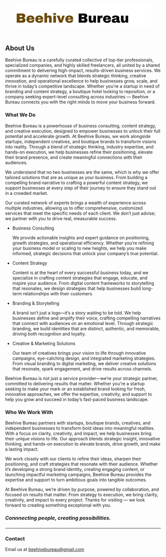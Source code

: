  <header>
    <div class="header-logo-container">
      <img src="BB-Logo-Github.PNG" alt="Beehive Bureau Logo" class="header-logo" />
    </div>
  
  </header>

  

   
   <h2>About Us</h2>
  <p>Beehive Bureau is a carefully curated collective of top-tier professionals, specialized companies, and highly skilled freelancers, all united by a shared commitment to delivering high-impact, results-driven business services. We operate as a dynamic network that blends strategic thinking, creative innovation, and operational excellence to help businesses grow, scale, and thrive in today’s competitive landscape. Whether you're a startup in need of branding and content strategy, a boutique hotel looking to reposition, or a company seeking expert-level consulting across industries — Beehive Bureau connects you with the right minds to move your business forward.</p>

  

  

  <h3>What We Do</h3>
  <p>Beehive Bureau is a powerhouse of business consulting, content strategy, and creative execution, designed to empower businesses to unlock their full potential and accelerate growth.
At Beehive Bureau, we work alongside startups, independent creatives, and boutique brands to transform visions into reality. Through a blend of strategic thinking, industry expertise, and hands-on execution, we help businesses refine their positioning, elevate their brand presence, and create meaningful connections with their audiences.

We understand that no two businesses are the same, which is why we offer tailored solutions that are as unique as your business. From building a compelling brand narrative to crafting a powerful content strategy, we support businesses at every step of their journey to ensure they stand out in a crowded market.

Our curated network of experts brings a wealth of experience across multiple industries, allowing us to offer comprehensive, customized services that meet the specific needs of each client. We don’t just advise; we partner with you to drive real, measurable success.

<ul> <li>Business Consulting</li>
 <p>We provide actionable insights and expert guidance on positioning, growth strategies, and operational efficiency. Whether you’re refining your business model or scaling to new heights, we help you make informed, strategic decisions that unlock your company’s true potential.</p>

 <li>Content Strategy</li>
 <p>Content is at the heart of every successful business today, and we specialize in crafting content strategies that engage, educate, and inspire your audience. From digital content frameworks to storytelling that resonates, we design strategies that help businesses build long-term relationships with their customers.</p>

<li>Branding & Storytelling</li>
 <p>A brand isn’t just a logo—it’s a story waiting to be told. We help businesses define and amplify their voice, crafting compelling narratives that connect with audiences on an emotional level. Through strategic branding, we build identities that are distinct, authentic, and memorable, driving both recognition and loyalty.</p>

<li>Creative & Marketing Solutions</li>
 <p>Our team of creatives brings your vision to life through innovative campaigns, eye-catching design, and integrated marketing strategies. From visual branding to digital marketing, we deliver creative solutions that resonate, spark engagement, and drive results across channels.</p>
</ul>
Beehive Bureau is not just a service provider—we’re your strategic partner, committed to delivering results that matter. Whether you're a startup seeking to make your mark or an established brand looking for fresh, innovative approaches, we offer the expertise, creativity, and support to help you grow and succeed in today’s fast-paced business landscape.</p>

 
  
  <h3>Who We Work With</h3>
  <p>Beehive Bureau partners with startups, boutique brands, creatives, and independent businesses to transform bold ideas into meaningful realities. With a focus on clarity, creativity, and impact, we help businesses bring their unique visions to life. Our approach blends strategic insight, innovative thinking, and hands-on execution to elevate brands, drive growth, and make a lasting impact.

We work closely with our clients to refine their ideas, sharpen their positioning, and craft strategies that resonate with their audience. Whether it’s developing a strong brand identity, creating engaging content, or launching impactful marketing campaigns, Beehive Bureau provides the expertise and support to turn ambitious goals into tangible outcomes.</p>

  



At Beehive Bureau, we’re driven by purpose, powered by collaboration, and focused on results that matter.
From strategy to execution, we bring clarity, creativity, and impact to every project.
Thanks for visiting — we look forward to creating something exceptional with you.




<h3><em> Connnecting people, creating possibilities. </em><h3></h3>






<hr/>
<h3>Contact</h3>
  Email us at <a href="mailto:beehivebureau@gmail.com">beehivebureau@gmail.com</a>
